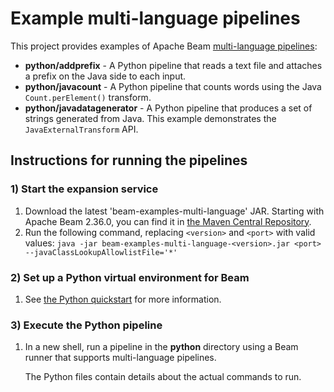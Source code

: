 <!--
    Licensed to the Apache Software Foundation (ASF) under one
    or more contributor license agreements.  See the NOTICE file
    distributed with this work for additional information
    regarding copyright ownership.  The ASF licenses this file
    to you under the Apache License, Version 2.0 (the
    "License"); you may not use this file except in compliance
    with the License.  You may obtain a copy of the License at

      http://www.apache.org/licenses/LICENSE-2.0

    Unless required by applicable law or agreed to in writing,
    software distributed under the License is distributed on an
    "AS IS" BASIS, WITHOUT WARRANTIES OR CONDITIONS OF ANY
    KIND, either express or implied.  See the License for the
    specific language governing permissions and limitations
    under the License.
-->

# Example multi-language pipelines

This project provides examples of Apache Beam
[multi-language pipelines](https://beam.apache.org/documentation/programming-guide/#multi-language-pipelines):

* **python/addprefix** - A Python pipeline that reads a text file and attaches a prefix on the Java side to each input.
* **python/javacount** - A Python pipeline that counts words using the Java `Count.perElement()` transform.
* **python/javadatagenerator** - A Python pipeline that produces a set of strings generated from Java.
                                  This example demonstrates the `JavaExternalTransform` API.

## Instructions for running the pipelines

### 1) Start the expansion service

1. Download the latest 'beam-examples-multi-language' JAR. Starting with Apache Beam 2.36.0,
   you can find it in [the Maven Central Repository](https://search.maven.org/search?q=g:org.apache.beam).
2. Run the following command, replacing `<version>` and `<port>` with valid values:
  `java -jar beam-examples-multi-language-<version>.jar <port> --javaClassLookupAllowlistFile='*'`

### 2) Set up a Python virtual environment for Beam

1. See [the Python quickstart](https://beam.apache.org/get-started/quickstart-py/)
   for more information.

### 3) Execute the Python pipeline

1. In a new shell, run a pipeline in the **python** directory using a Beam runner that supports
   multi-language pipelines.

   The Python files contain details about the actual commands to run.

